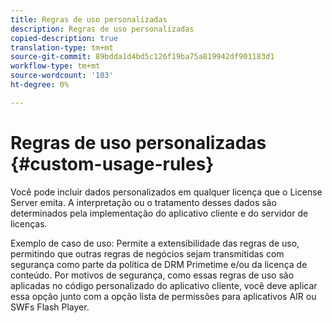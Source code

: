 ```yaml
---
title: Regras de uso personalizadas
description: Regras de uso personalizadas
copied-description: true
translation-type: tm+mt
source-git-commit: 89bdda1d4bd5c126f19ba75a819942df901183d1
workflow-type: tm+mt
source-wordcount: '103'
ht-degree: 0%

---
```



# Regras de uso personalizadas {#custom-usage-rules}

Você pode incluir dados personalizados em qualquer licença que o License Server emita. A interpretação ou o tratamento desses dados são determinados pela implementação do aplicativo cliente e do servidor de licenças.

Exemplo de caso de uso: Permite a extensibilidade das regras de uso, permitindo que outras regras de negócios sejam transmitidas com segurança como parte da política de DRM Primetime e/ou da licença de conteúdo. Por motivos de segurança, como essas regras de uso são aplicadas no código personalizado do aplicativo cliente, você deve aplicar essa opção junto com a opção lista de permissões para aplicativos AIR ou SWFs Flash Player.
